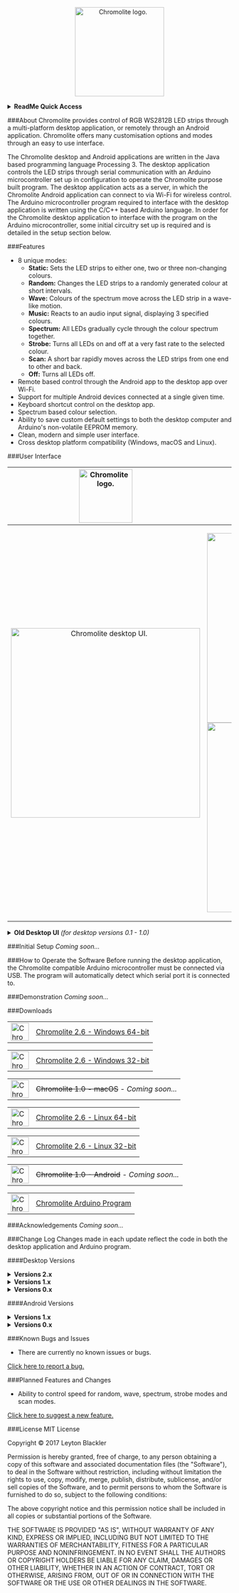 <p align="center"><img src="https://github.com/leytonblackler/Chromolite/blob/master/README%20Images/chromolite_regular_logo.png" height="200"alt="Chromolite logo."></p>

<details>
<summary><b>ReadMe Quick Access</b><i></i></summary>

<table>
  <tr>
  <td width="200"><a href="https://github.com/leytonblackler/Chromolite#about">About</a></td>
  </tr>
  <tr>
    <td><a href="https://github.com/leytonblackler/Chromolite#features">Features</a></td>
  </tr>
  <tr>
    <td><a href="https://github.com/leytonblackler/Chromolite#user-interface">User Interface</a></td>
  </tr>
  <tr>
    <td><a href="https://github.com/leytonblackler/Chromolite#initial-setup">Initial Setup</a></td>
  </tr>
  <tr>
    <td><a href="https://github.com/leytonblackler/Chromolite#how-to-operate-the-software">How to Operate the Software</a></td>
  </tr>
  <tr>
    <td><a href="https://github.com/leytonblackler/Chromolite#demonstration">Demonstration</a></td>
  </tr>
  <tr>
    <td><a href="https://github.com/leytonblackler/Chromolite#downloads">Downloads</a></td>
  </tr>
  <tr>
    <td><a href="https://github.com/leytonblackler/Chromolite#acknowledgements">Acknowledgements</a></td>
  </tr>
  <tr>
    <td><a href="https://github.com/leytonblackler/Chromolite#change-log">Change Log</a></td>
  </tr>
  <tr>
    <td><a href="https://github.com/leytonblackler/Chromolite#known-bugs-and-issues">Known Bugs and Issues</a></td>
  </tr>
  <tr>
    <td><a href="https://github.com/leytonblackler/Chromolite#planned-features-and-changes">Planned Features and Changes</a></td>
  </tr>
  <tr>
    <td><a href="https://github.com/leytonblackler/Chromolite#license">License</a></td>
  </tr>
</table>
</details>

###About
Chromolite provides control of RGB WS2812B LED strips through a multi-platform desktop application, or remotely through an Android application. Chromolite offers many customisation options and modes through an easy to use interface.

The Chromolite desktop and Android applications are written in the Java based programming language Processing 3. The desktop application controls the LED strips through serial communication with an Arduino microcontroller set up in configuration to operate the Chromolite purpose built program. The desktop application acts as a server, in which the Chromolite Android application can connect to via Wi-Fi for wireless control. The Arduino microcontroller program required to interface with the desktop application is written using the C/C++ based Arduino language. In order for the Chromolite desktop application to interface with the program on the Arduino microcontroller, some initial circuitry set up is required and is detailed in the setup section below.

###Features
* 8 unique modes:
  * <b>Static:</b> Sets the LED strips to either one, two or three non-changing colours.
  * <b>Random:</b> Changes the LED strips to a randomly generated colour at short intervals.
  * <b>Wave:</b> Colours of the spectrum move across the LED strip in a wave-like motion.
  * <b>Music:</b> Reacts to an audio input signal, displaying 3 specified colours.
  * <b>Spectrum:</b> All LEDs gradually cycle through the colour spectrum together.
  * <b>Strobe:</b> Turns all LEDs on and off at a very fast rate to the selected colour.
  * <b>Scan:</b> A short bar rapidly moves across the LED strips from one end to other and back.
  * <b>Off:</b> Turns all LEDs off.
* Remote based control through the Android app to the desktop app over Wi-Fi.
* Support for multiple Android devices connected at a single given time.
* Keyboard shortcut control on the desktop app.
* Spectrum based colour selection.
* Ability to save custom default settings to both the desktop computer and Arduino's non-volatile EEPROM memory.
* Clean, modern and simple user interface.
* Cross desktop platform compatibility (Windows, macOS and Linux).

###User Interface
<center>

|<img src="https://github.com/leytonblackler/Chromolite/blob/master/README%20Images/chromolite_regular_logo.png" height="120" alt="Chromolite logo.">|<img src="https://github.com/leytonblackler/Chromolite/blob/master/README%20Images/chromolite_android_logo.png" height="120" alt="Chromolite Android logo.">|
|:-------------:|:-------------:|
|<p align="center"><img src="https://github.com/leytonblackler/Chromolite/blob/master/README%20Images/chromolite_desktop_ui.png" height="425" alt="Chromolite desktop UI."></p>|<p align="center"><img src="https://github.com/leytonblackler/Chromolite/blob/master/README%20Images/chromolite_android_connect_ui.png" height="425" alt="Chromolite Android UI.">   <img src="https://github.com/leytonblackler/Chromolite/blob/master/README%20Images/chromolite_android_main_ui.png" height="425" alt="Chromolite Android UI."></p>|

</center>

<details> 
  <summary><b>Old Desktop UI</b> <i>(for desktop versions 0.1 - 1.0)</i></summary>
  <p align="center"><img src="https://github.com/leytonblackler/Chromolite/blob/master/README%20Images/old_desktop_ui.png" height="500" alt="Old Chromolite desktop UI."></p>
</details>

###Initial Setup
<i>Coming soon...</i>

###How to Operate the Software
Before running the desktop application, the Chromolite compatible Arduino microcontroller must be connected via USB. The program will automatically detect which serial port it is connected to.

###Demonstration
<i>Coming soon...</i>

###Downloads
<table>
  <tbody>
    <tr>
      <td><img src="https://github.com/leytonblackler/Chromolite/blob/master/README%20Images/chromolite_windows_icon.png" height="40" alt="Chromolite desktop icon (Windows)."></td>
      <td><a href="https://github.com/leytonblackler/Chromolite/releases/download/2.6/Chromolite_Desktop_2.6_Windows64.zip">Chromolite 2.6 - Windows 64-bit</a></td>
    </tr>
   </tbody>
 </table>
 
 <table>
  <tbody>
    <tr>
      <td><img src="https://github.com/leytonblackler/Chromolite/blob/master/README%20Images/chromolite_windows_icon.png" height="40" alt="Chromolite desktop icon (Windows)."></td>
      <td><a href="https://github.com/leytonblackler/Chromolite/releases/download/2.6/Chromolite_Desktop_2.6_Windows32.zip">Chromolite 2.6 - Windows 32-bit</a></td>
    </tr>
   </tbody>
 </table>
 
 <table>
  <tbody>
    <tr>
      <td><img src="https://github.com/leytonblackler/Chromolite/blob/master/README%20Images/chromolite_mac_icon.png" height="40" alt="Chromolite desktop icon (macOS)."></td>
      <td><strike>Chromolite 1.0 - macOS</strike><i> - Coming soon...</i></td>
    </tr>
   </tbody>
 </table>
 
  <table>
  <tbody>
    <tr>
      <td><img src="https://github.com/leytonblackler/Chromolite/blob/master/README%20Images/chromolite_linux_icon.png" height="40" alt="Chromolite desktop icon (Linux)."></td>
      <td><a href="https://github.com/leytonblackler/Chromolite/releases/download/2.6/Chromolite_Desktop_2.6_Linux64.zip">Chromolite 2.6 - Linux 64-bit</a></td>
    </tr>
   </tbody>
 </table>
 
 <table>
  <tbody>
    <tr>
      <td><img src="https://github.com/leytonblackler/Chromolite/blob/master/README%20Images/chromolite_linux_icon.png" height="40" alt="Chromolite desktop icon (Linux)."></td>
      <td><a href="https://github.com/leytonblackler/Chromolite/releases/download/2.6/Chromolite_Desktop_2.6_Linux32.zip">Chromolite 2.6 - Linux 32-bit</a></td>
    </tr>
   </tbody>
 </table>
 
  <table>
  <tbody>
    <tr>
      <td><img src="https://github.com/leytonblackler/Chromolite/blob/master/README%20Images/chromolite_android_icon.png" height="40" alt="Chromolite Android icon."></td>
      <td><strike>Chromolite 1.0 - Android</strike><i> - Coming soon...</i></td>
    </tr>
   </tbody>
 </table>
 
  <table>
  <tbody>
    <tr>
      <td><img src="https://github.com/leytonblackler/Chromolite/blob/master/README%20Images/arduino_icon.png" height="40" alt="Chromolite Arduino icon."></td>
      <td><a href="https://github.com/leytonblackler/Chromolite/releases/download/2.6/Chromolite_Arduino.zip">Chromolite Arduino Program</a></td>
    </tr>
   </tbody>
 </table>

###Acknowledgements
<i>Coming soon...</i>

###Change Log
Changes made in each update reflect the code in both the desktop application and Arduino program.

####Desktop Versions
<details> 
  <summary><b>Versions 2.x</b><i></i></summary>

<details> 
  <summary><b><i>Version 2.0</i></b><i>(Latest)</i></summary>
  * //
</details>

</details>

<details> 
  <summary><b>Versions 1.x</b><i></i></summary>
  
<details> 
  <summary><b><i>&nbsp;&nbsp;&nbsp;&nbsp;Version 1.4</i></b><i>(Latest)</i></summary>
  * Removed delay when switching from wave, spectrum and random modes.
</details>
  
<details> 
  <summary><b><i>&nbsp;&nbsp;&nbsp;&nbsp;Version 1.3</i></b></summary>
  * Allow dragging across spectrum once the spectrum has been clicked and the cursor moves above or below the spectrum.
  * Fixed flickering delay when dragging over the spectrum (caused by sending data to the LED controller at a rate faster than the Arduino serial port can handle).
</details>
  
<details> 
  <summary><b><i>&nbsp;&nbsp;&nbsp;&nbsp;Version 1.2</i></b></summary>
  * Fixed issue where changing a music mode colour would also change the current colour for static and strobe modes.
</details>

<details> 
  <summary><b><i>&nbsp;&nbsp;&nbsp;&nbsp;Version 1.1</i></b></summary>
  * Fixed issue where sometimes the mode would change randomly when in music mode.
</details>

<details> 
  <summary><b><i>&nbsp;&nbsp;&nbsp;&nbsp;Version 1.0</i></b></summary>
  * Fixed many bugs and errors: First stable release.
  * Implemented keyboard shortcut/control functionality.
  * Minor usability and UI tweaks.
</details>

</details>

<details> 
  <summary><b>Versions 0.x</b> <i></i></summary>

<details> 
  <summary><b><i>&nbsp;&nbsp;&nbsp;&nbsp;Version 0.9</i></b></summary>
  * Added music mode colour customisation.
</details>

<details> 
  <summary><b><i>&nbsp;&nbsp;&nbsp;&nbsp;Version 0.8</i></b></summary>
  * Added music mode.
</details>

<details> 
  <summary><b><i>&nbsp;&nbsp;&nbsp;&nbsp;Version 0.7</i></b></summary>
  * Additionally implemented dragging over spectrum for selection instead of exclusively upon press.
  * Added circle indicator over spectrum to display which colour is selected.
</details>

<details> 
  <summary><b><i>&nbsp;&nbsp;&nbsp;&nbsp;Version 0.6</i></b></summary>
  * Added spectrum mode.
  * Added strobe mode.
</details>

<details> 
  <summary><b><i>&nbsp;&nbsp;&nbsp;&nbsp;Version 0.5</i></b></summary>
  * Converted previously white user interface into a dark theme.
  * Refined layout of buttons and added mouse over colour change/ button selection colour change.
</details>

<details> 
  <summary><b><i>&nbsp;&nbsp;&nbsp;&nbsp;Version 0.4</i></b></summary>
  * Added toggle for the controller LED.
  * Added exit button.
</details>

<details> 
  <summary><b><i>&nbsp;&nbsp;&nbsp;&nbsp;Version 0.3</i></b></summary>
  * Added wave mode.
</details>

<details> 
  <summary><b><i>&nbsp;&nbsp;&nbsp;&nbsp;Version 0.2</i></b></summary>
  * Created button layout to change between modes.
  * Added random mode.
</details>

<details> 
  <summary><b><i>&nbsp;&nbsp;&nbsp;&nbsp;Version 0.1</i></b></summary>
  * Base desktop application structure complete.
  * Base Arduino program structure complete.
  * Static colour selection mode.
</details>

</details>

####Android Versions
<details> 
  <summary><b>Versions 1.x</b> <i></i></summary>

<details> 
  <summary><b><i>&nbsp;&nbsp;&nbsp;&nbsp;Version 1.4</i></b><i>(Latest)</i></summary>
  * //
</details>

<details> 
  <summary><b><i>&nbsp;&nbsp;&nbsp;&nbsp;Version 1.3</i></b></summary>
  * //
</details>

<details> 
  <summary><b><i>&nbsp;&nbsp;&nbsp;&nbsp;Version 1.2</i></b></summary>
  * //
</details>

<details> 
  <summary><b><i>&nbsp;&nbsp;&nbsp;&nbsp;Version 1.1</i></b></summary>
  * //
</details>

<details> 
  <summary><b><i>&nbsp;&nbsp;&nbsp;&nbsp;Version 1.0</i></b></summary>
  * //
</details>

</details>

<details> 
  <summary><b>Versions 0.x</b> <i></i></summary>

<details> 
  <summary><b><i>&nbsp;&nbsp;&nbsp;&nbsp;Version 0.9</i></b></summary>
  * //
</details>

<details> 
  <summary><b><i>&nbsp;&nbsp;&nbsp;&nbsp;Version 0.8</i></b></summary>
  * //
</details>

<details> 
  <summary><b><i>&nbsp;&nbsp;&nbsp;&nbsp;Version 0.7</i></b></summary>
  * //
</details>

<details> 
  <summary><b><i>&nbsp;&nbsp;&nbsp;&nbsp;Version 0.6</i></b></summary>
  * //
</details>

<details> 
  <summary><b><i>&nbsp;&nbsp;&nbsp;&nbsp;Version 0.5</i></b></summary>
  * //
</details>

<details> 
  <summary><b><i>&nbsp;&nbsp;&nbsp;&nbsp;Version 0.4</i></b></summary>
  * //
</details>

<details> 
  <summary><b><i>&nbsp;&nbsp;&nbsp;&nbsp;Version 0.3</i></b></summary>
  * //
</details>

<details> 
  <summary><b><i>&nbsp;&nbsp;&nbsp;&nbsp;Version 0.2</i></b></summary>
  * //
</details>

<details> 
  <summary><b><i>&nbsp;&nbsp;&nbsp;&nbsp;Version 0.1</i></b></summary>
  * //
</details>

</details>

###Known Bugs and Issues
* There are currently no known issues or bugs.

<a href="mailto:leytonblackler@gmail.com?subject=Chromolite%20Bug%20Report">Click here to report a bug.</a>

###Planned Features and Changes
* Ability to control speed for random, wave, spectrum, strobe modes and scan modes.

<a href="mailto:leytonblackler@gmail.com?subject=Chromolite%20Feature%20Suggestion">Click here to suggest a new feature.</a>

###License
MIT License

Copyright &copy; 2017 Leyton Blackler

Permission is hereby granted, free of charge, to any person obtaining a copy
of this software and associated documentation files (the "Software"), to deal
in the Software without restriction, including without limitation the rights
to use, copy, modify, merge, publish, distribute, sublicense, and/or sell
copies of the Software, and to permit persons to whom the Software is
furnished to do so, subject to the following conditions:

The above copyright notice and this permission notice shall be included in all
copies or substantial portions of the Software.

THE SOFTWARE IS PROVIDED "AS IS", WITHOUT WARRANTY OF ANY KIND, EXPRESS OR
IMPLIED, INCLUDING BUT NOT LIMITED TO THE WARRANTIES OF MERCHANTABILITY,
FITNESS FOR A PARTICULAR PURPOSE AND NONINFRINGEMENT. IN NO EVENT SHALL THE
AUTHORS OR COPYRIGHT HOLDERS BE LIABLE FOR ANY CLAIM, DAMAGES OR OTHER
LIABILITY, WHETHER IN AN ACTION OF CONTRACT, TORT OR OTHERWISE, ARISING FROM,
OUT OF OR IN CONNECTION WITH THE SOFTWARE OR THE USE OR OTHER DEALINGS IN THE
SOFTWARE.
